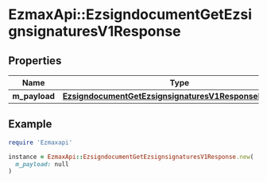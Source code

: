 # EzmaxApi::EzsigndocumentGetEzsignsignaturesV1Response

## Properties

| Name | Type | Description | Notes |
| ---- | ---- | ----------- | ----- |
| **m_payload** | [**EzsigndocumentGetEzsignsignaturesV1ResponseMPayload**](EzsigndocumentGetEzsignsignaturesV1ResponseMPayload.md) |  |  |

## Example

```ruby
require 'Ezmaxapi'

instance = EzmaxApi::EzsigndocumentGetEzsignsignaturesV1Response.new(
  m_payload: null
)
```

